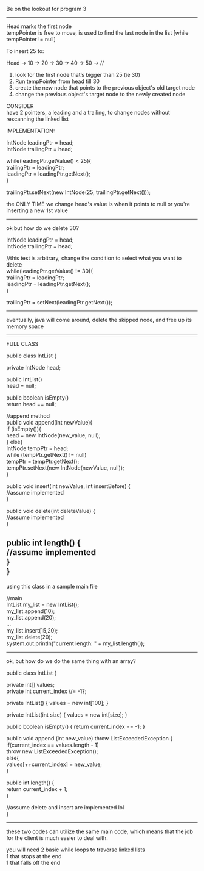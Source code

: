 Be on the lookout for program 3
 
-------------------------------------------------------------------------------------------------------------------------------
 
Head marks the first node  
tempPointer is free to move, is used to find the last node in the list [while tempPointer != null]
 
To insert 25 to:
 
Head -> 10 -> 20 -> 30 -> 40 -> 50 -> //
 
1. look for the first node that’s bigger than 25 (ie 30)
2. Run tempPointer from head till 30
3. create the new node that points to the previous object's old target node
4. change the previous object's target node to the newly created node
 
CONSIDER  
have 2 pointers, a leading and a trailing, to change nodes without rescanning the linked list
   

IMPLEMENTATION:
 
IntNode leadingPtr = head;  
IntNode trailingPtr = head;
 
while(leadingPtr.getValue() < 25){  
trailingPtr = leadingPtr;  
leadingPtr = leadingPtr.getNext();  
}
 
trailingPtr.setNext(new IntNode(25, trailingPtr.getNext()));
   

the ONLY TIME we change head's value is when it points to null or you're inserting a new 1st value
 
-------------------------------------------------------------------------------------------------------------------------------
 
ok but how do we delete 30?
 
IntNode leadingPtr = head;  
IntNode trailingPtr = head;
 
//this test is arbitrary, change the condition to select what you want to delete  
while(leadingPtr.getValue() != 30){  
trailingPtr = leadingPtr;  
leadingPtr = leadingPtr.getNext();  
}
 
trailingPtr = setNext(leadingPtr.getNext());
 
-------------------------------------------------------------------------------------------------------------------------------
 
eventually, java will come around, delete the skipped node, and free up its memory space
 
-------------------------------------------------------------------------------------------------------------------------------
 
FULL CLASS
 
public class IntList {
 
private IntNode head;
 
public IntList()  
head = null;
 
public boolean isEmpty()  
return head == null;
 
//append method  
public void append(int newValue){  
if (isEmpty()){  
head = new IntNode(new_value, null);  
} else{  
IntNode tempPtr = head;  
while (tempPtr.getNext() != null)  
tempPtr = tempPtr.getNext();  
tempPtr.setNext(new IntNode(newValue, null));  
}
 
public void insert(int newValue, int insertBefore) {  
//assume implemented  
}
 
public void delete(int deleteValue) {  
//assume implemented  
}
 
public int length() {  
//assume implemented  
}  
}  
-------------------------------------------------------------------------------------------------------------------------------
 
using this class in a sample main file
 
//main  
IntList my_list = new IntList();  
my_list.append(10);  
my_list.append(20);  
…  
my_list.insert(15,20);  
my_list.delete(20);  
system.out.println("current length: " + my_list.length());
 
-------------------------------------------------------------------------------------------------------------------------------
 
ok, but how do we do the same thing with an array?
 
public class IntList {
 
private int[] values;  
private int current_index //= -1?;
 
private IntList() { values = new int[100]; }
 
private IntList(int size) { values = new int[size]; }
 
public boolean isEmpty() { return current_index == -1; }
 
public void append (int new_value) throw ListExceededException {  
if(current_index == values.length - 1)  
throw new ListExceededException();  
else{  
values[++current_index] = new_value;  
}
 
public int length() {  
return current_index + 1;  
}
 
//assume delete and insert are implemented lol  
}
 
-------------------------------------------------------------------------------------------------------------------------------
 
these two codes can utilize the same main code, which means that the job for the client is much easier to deal with.
      

you will need 2 basic while loops to traverse linked lists  
1 that stops at the end  
1 that falls off the end